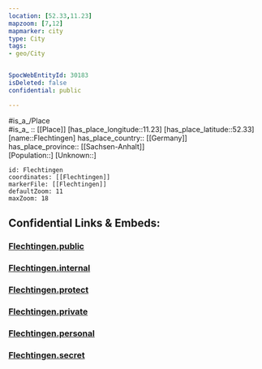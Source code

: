 ```yaml
---
location: [52.33,11.23] 
mapzoom: [7,12] 
mapmarker: city 
type: City
tags:
- geo/City


SpocWebEntityId: 30183
isDeleted: false
confidential: public

---
```

#is_a_/Place  
#is_a_ :: [[Place]] 
[has_place_longitude::11.23] 
[has_place_latitude::52.33] 
[name::Flechtingen] 
has_place_country:: [[Germany]]  
has_place_province:: [[Sachsen-Anhalt]]  
[Population::] 
[Unknown::] 


```leaflet
id: Flechtingen
coordinates: [[Flechtingen]] 
markerFile: [[Flechtingen]] 
defaultZoom: 11 
maxZoom: 18
```


## Confidential Links & Embeds: 

### [Flechtingen.public](/_public/\Earth\Continent\Europe\Europe~Central\Germany\Germany~East\Sachsen-Anhalt\counties~SA\Börde\cities~BördeFlechtingen.public.md) 

### [Flechtingen.internal](/_internal/\Earth\Continent\Europe\Europe~Central\Germany\Germany~East\Sachsen-Anhalt\counties~SA\Börde\cities~BördeFlechtingen.internal.md) 

### [Flechtingen.protect](/_protect/\Earth\Continent\Europe\Europe~Central\Germany\Germany~East\Sachsen-Anhalt\counties~SA\Börde\cities~BördeFlechtingen.protect.md) 

### [Flechtingen.private](/_private/\Earth\Continent\Europe\Europe~Central\Germany\Germany~East\Sachsen-Anhalt\counties~SA\Börde\cities~BördeFlechtingen.private.md) 

### [Flechtingen.personal](/_personal/\Earth\Continent\Europe\Europe~Central\Germany\Germany~East\Sachsen-Anhalt\counties~SA\Börde\cities~BördeFlechtingen.personal.md) 

### [Flechtingen.secret](/_secret/\Earth\Continent\Europe\Europe~Central\Germany\Germany~East\Sachsen-Anhalt\counties~SA\Börde\cities~BördeFlechtingen.secret.md)

